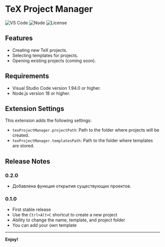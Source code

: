 # TeX Project Manager

![VS Code](https://img.shields.io/badge/VS%20Code-1.94.0%2B-blue)
![Node](https://img.shields.io/badge/Node-18%2B-brightgreen)
![License](https://img.shields.io/badge/license-MIT-green)



## Features

- Creating new TeX projects.
- Selecting templates for projects.
- Opening existing projects (coming soon).

## Requirements

- Visual Studio Code version 1.94.0 or higher.
- Node.js version 18 or higher.

## Extension Settings

This extension adds the following settings:

* `texProjectManager.projectPath`: Path to the folder where projects will be created.
* `texProjectManager.templatesPath`: Path to the folder where templates are stored.

## Release Notes

### 0.2.0
- Добавлена функция открытия существующих проектов.

### 0.1.0

- First stable release
- Use the `Ctrl+Alt+C` shortcut to create a new project
- Ability to change the name, template, and project folder
- You can add your own template

---

**Enjoy!**